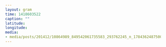 ```yaml
---
layout: gram
time: 1418603522
caption: ""
latitude: 
longitude: 
media:
- media/posts/201412/10864989_849542061735583_293762245_n_17843624875000351.jpg
---
```

